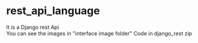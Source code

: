 # rest_api_language
It is a Django rest Api   
You can see the images in "interface image folder"
Code in django_rest zip 
